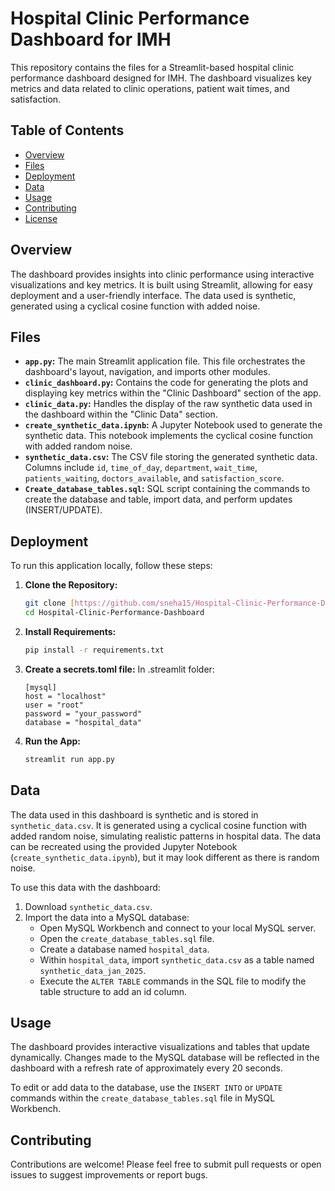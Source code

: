 # Hospital Clinic Performance Dashboard for IMH

This repository contains the files for a Streamlit-based hospital clinic performance dashboard designed for IMH.  The dashboard visualizes key metrics and data related to clinic operations, patient wait times, and satisfaction.

## Table of Contents

- [Overview](#overview)
- [Files](#files)
- [Deployment](#deployment)
- [Data](#data)
- [Usage](#usage)
- [Contributing](#contributing)
- [License](#license)

## Overview

The dashboard provides insights into clinic performance using interactive visualizations and key metrics.  It is built using Streamlit, allowing for easy deployment and a user-friendly interface. The data used is synthetic, generated using a cyclical cosine function with added noise.

## Files

-   **`app.py`:** The main Streamlit application file. This file orchestrates the dashboard's layout, navigation, and imports other modules.
-   **`clinic_dashboard.py`:** Contains the code for generating the plots and displaying key metrics within the "Clinic Dashboard" section of the app.
-   **`clinic_data.py`:** Handles the display of the raw synthetic data used in the dashboard within the "Clinic Data" section.
-   **`create_synthetic_data.ipynb`:** A Jupyter Notebook used to generate the synthetic data. This notebook implements the cyclical cosine function with added random noise.
-   **`synthetic_data.csv`:** The CSV file storing the generated synthetic data. Columns include `id`, `time_of_day`, `department`, `wait_time`, `patients_waiting`, `doctors_available`, and `satisfaction_score`.
-   **`Create_database_tables.sql`:** SQL script containing the commands to create the database and table, import data, and perform updates (INSERT/UPDATE).

## Deployment

To run this application locally, follow these steps:

1.  **Clone the Repository:**
    ```bash
    git clone [https://github.com/sneha15/Hospital-Clinic-Performance-Dashboard.git](https://github.com/sneha15/Hospital-Clinic-Performance-Dashboard.git)
    cd Hospital-Clinic-Performance-Dashboard
    ```

2.  **Install Requirements:**
    ```bash
    pip install -r requirements.txt
    ```

3.  **Create a secrets.toml file:**
   In .streamlit folder:
    ```# .streamlit/secrets.toml
    [mysql]
    host = "localhost"
    user = "root"
    password = "your_password"
    database = "hospital_data"
    ```

3.  **Run the App:**
    ```bash
    streamlit run app.py
    ```

## Data

The data used in this dashboard is synthetic and is stored in `synthetic_data.csv`.  It is generated using a cyclical cosine function with added random noise, simulating realistic patterns in hospital data.  The data can be recreated using the provided Jupyter Notebook (`create_synthetic_data.ipynb`), but it may look different as there is random noise.

To use this data with the dashboard:

1.  Download `synthetic_data.csv`.
2.  Import the data into a MySQL database:
    *   Open MySQL Workbench and connect to your local MySQL server.
    *   Open the `create_database_tables.sql` file.
    *   Create a database named `hospital_data`.
    *   Within `hospital_data`, import `synthetic_data.csv` as a table named `synthetic_data_jan_2025`.
    *   Execute the `ALTER TABLE` commands in the SQL file to modify the table structure to add an id column.

## Usage

The dashboard provides interactive visualizations and tables that update dynamically.  Changes made to the MySQL database will be reflected in the dashboard with a refresh rate of approximately every 20 seconds.

To edit or add data to the database, use the `INSERT INTO` or `UPDATE` commands within the `create_database_tables.sql` file in MySQL Workbench.

## Contributing

Contributions are welcome! Please feel free to submit pull requests or open issues to suggest improvements or report bugs.
